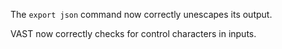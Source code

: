 The `export json` command now correctly unescapes its output.

VAST now correctly checks for control characters in inputs.
